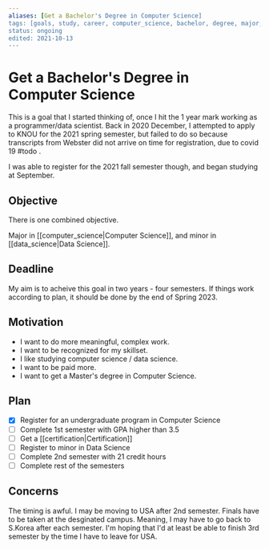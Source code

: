 ```yaml
---
aliases: [Get a Bachelor's Degree in Computer Science]
tags: [goals, study, career, computer_science, bachelor, degree, major, work]
status: ongoing
edited: 2021-10-13
---
```


# Get a Bachelor's Degree in Computer Science
This is a goal that I started thinking of, once I hit the 1 year mark working as a programmer/data scientist. Back in 2020 December, I attempted to apply to KNOU for the 2021 spring semester, but failed to do so because transcripts from Webster did not arrive on time for registration, due to covid 19 #todo .

I was able to register for the 2021 fall semester though, and began studying at September.

## Objective
There is one combined objective.

Major in [[computer_science|Computer Science]], and minor in [[data_science|Data Science]].

## Deadline
My aim is to acheive this goal in two years - four semesters.
If things work according to plan, it should be done by the end of Spring 2023.

## Motivation
- I want to do more meaningful, complex work.
- I want to be recognized for my skillset.
- I like studying computer science / data science.
- I want to be paid more.
- I want to get a Master's degree in Computer Science.

## Plan
- [x] Register for an undergraduate program in Computer Science
- [ ] Complete 1st semester with GPA higher than 3.5
- [ ] Get a [[certification|Certification]]
- [ ] Register to minor in Data Science
- [ ] Complete 2nd semester with 21 credit hours
- [ ] Complete rest of the semesters

## Concerns
The timing is awful. I may be moving to USA after 2nd semester.
Finals have to be taken at the desginated campus.
Meaning, I may have to go back to S.Korea after each semester.
I'm hoping that I'd at least be able to finish 3rd semester by the time I have to leave for USA.